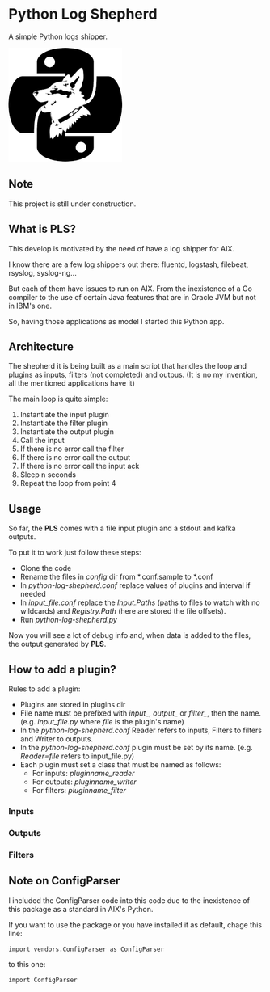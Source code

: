 # Python Log Shepherd

A simple Python logs shipper.

![shepherd](images/shepherd.png  "shepherd")

## Note

This project is still under construction.

## What is PLS?

This develop is motivated by the need of have a log shipper for AIX.

I know there are a few log shippers out there: fluentd, logstash, filebeat, rsyslog, syslog-ng...

But each of them have issues to run on AIX. From the inexistence of a Go compiler to the use of certain Java features that are in Oracle JVM but not in IBM's one.

So, having those applications as model I started this Python app.

## Architecture

The shepherd it is being built as a main script that handles the loop and plugins as inputs, filters (not completed) and outpus. (It is no my invention, all the mentioned applications have it)

The main loop is quite simple:

  1. Instantiate the input plugin
  2. Instantiate the filter plugin
  3. Instantiate the output plugin
  4. Call the input
  5. If there is no error call the filter
  6. If there is no error call the output
  7. If there is no error call the input ack
  8. Sleep n seconds
  9. Repeat the loop from point 4
  
## Usage

So far, the **PLS** comes with a file input plugin and a stdout and kafka outputs.

To put it to work just follow these steps:

  - Clone the code 
  - Rename the files in *config* dir from *.conf.sample to *.conf
  - In *python-log-shepherd.conf* replace values of plugins and interval if needed
  - In *input_file.conf* replace the *Input.Paths* (paths to files to watch with no wildcards) and *Registry.Path* (here are stored the file offsets).
  - Run *python-log-shepherd.py*
  
Now you will see a lot of debug info and, when data is added to the files, the output generated by **PLS**.

## How to add a plugin?

Rules to add a plugin:

  - Plugins are stored in plugins dir
  - File name must be prefixed with *input_*, *output_* or *filter_*, then the name. (e.g. *input_file.py* where *file* is the plugin's name)
  - In the *python-log-shepherd.conf* Reader refers to inputs, Filters to filters and Writer to outputs.
  - In the *python-log-shepherd.conf* plugin must be set by its name. (e.g. *Reader=file* refers to input_file.py)
  - Each plugin must set a class that must be named as follows:
    - For inputs: *pluginname_reader*
    - For outputs: *pluginname_writer*
    - For filters: *pluginname_filter*

### Inputs

### Outputs

### Filters



## Note on ConfigParser

I included the ConfigParser code into this code due to the inexistence of this package as a standard in AIX's Python. 

If you want to use the package or you have installed it as default, chage this line:

	import vendors.ConfigParser as ConfigParser

to this one:

	import ConfigParser
